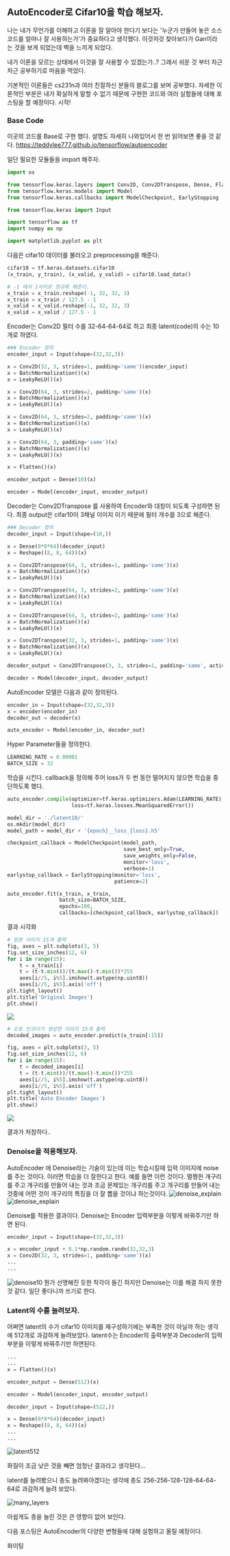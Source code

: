 ## AutoEncoder로 Cifar10을 학습 해보자.
  나는 내가 무언가를 이해하고 이론을 잘 알아야 한다기 보다는 '누군가 만들어 놓은 소스코드를 얼마나 잘 사용하는가'가 중요하다고 생각했다. 이것저것 찾아보다가 Gan이라는 것을 보게 되었는데 벽을 느끼게 되었다.

 내가 이론을 모르는 상태에서 이것을 잘 사용할 수 있겠는가..? 그래서 쉬운 것 부터 차근차근 공부하기로 마음을 먹었다.

 기본적인 이론들은 cs231n과 여러 친절하신 분들의 블로그를 보며 공부했다. 자세한 이론적인 부분은 내가 확실하게 말할 수 없기 때문에 구현한 코드와 여러 실험들에 대해 포스팅을 할 예정이다. 시작!

### Base Code
이곳의 코드를 Base로 구현 했다. 설명도 자세히 나와있어서 한 번 읽어보면 좋을 것 같다.
https://teddylee777.github.io/tensorflow/autoencoder

일단 필요한 모듈들을 import 해주자.
```python
import os

from tensorflow.keras.layers import Conv2D, Conv2DTranspose, Dense, Flatten, BatchNormalization, Reshape, LeakyReLU
from tensorflow.keras.models import Model
from tensorflow.keras.callbacks import ModelCheckpoint, EarlyStopping

from tensorflow.keras import Input

import tensorflow as tf
import numpy as np

import matplotlib.pyplot as plt
```

다음은 cifar10 데이터를 불러오고 preprocessing을 해준다.
```python
cifar10 = tf.keras.datasets.cifar10
(x_train, y_train), (x_valid, y_valid) = cifar10.load_data()

# -1 에서 1사이로 정규화 해준다.
x_train = x_train.reshape(-1, 32, 32, 3)
x_train = x_train / 127.5 - 1
x_valid = x_valid.reshape(-1, 32, 32, 3)
x_valid = x_valid / 127.5 - 1
```

Encoder는 Conv2D 필터 수를 32-64-64-64로 하고 최종 latent(code)의 수는 10개로 하였다.
```python
### Encoder 정의
encoder_input = Input(shape=(32,32,3))

x = Conv2D(32, 3, strides=1, padding='same')(encoder_input)
x = BatchNormalization()(x)
x = LeakyReLU()(x)

x = Conv2D(64, 3, strides=2, padding='same')(x)
x = BatchNormalization()(x)
x = LeakyReLU()(x)

x = Conv2D(64, 3, strides=2, padding='same')(x)
x = BatchNormalization()(x)
x = LeakyReLU()(x)

x = Conv2D(64, 3, padding='same')(x)
x = BatchNormalization()(x)
x = LeakyReLU()(x)

x = Flatten()(x)

encoder_output = Dense(10)(x)

encoder = Model(encoder_input, encoder_output)
```

Decoder는 Conv2DTranspose 를 사용하여 Encoder와 대칭이 되도록 구성하면 된다.
최종 output은 cifar10이 3채널 이미지 이기 때문에 필터 개수를 3으로 해준다.
```python
### Decoder 정의
decoder_input = Input(shape=(10,))

x = Dense(8*8*64)(decoder_input)
x = Reshape((8, 8, 64))(x)

x = Conv2DTranspose(64, 3, strides=1, padding='same')(x)
x = BatchNormalization()(x)
x = LeakyReLU()(x)

x = Conv2DTranspose(64, 3, strides=2, padding='same')(x)
x = BatchNormalization()(x)
x = LeakyReLU()(x)

x = Conv2DTranspose(64, 3, strides=2, padding='same')(x)
x = BatchNormalization()(x)
x = LeakyReLU()(x)

x = Conv2DTranspose(32, 3, strides=1, padding='same')(x)
x = BatchNormalization()(x)
x = LeakyReLU()(x)

decoder_output = Conv2DTranspose(3, 3, strides=1, padding='same', activation='tanh')(x)

decoder = Model(decoder_input, decoder_output)
```

AutoEncoder 모델은 다음과 같이 정의된다.
```python
encoder_in = Input(shape=(32,32,3))
x = encoder(encoder_in)
decoder_out = decoder(x)

auto_encoder = Model(encoder_in, decoder_out)
```

Hyper Parameter들을 정의한다.
```python
LEARNING_RATE = 0.00001
BATCH_SIZE = 32
```

학습을 시킨다.
callback을 정의해 주어 loss가 두 번 동안 떨어지지 않으면 학습을 중단하도록 했다.
```python
auto_encoder.compile(optimizer=tf.keras.optimizers.Adam(LEARNING_RATE),
                     loss=tf.keras.losses.MeanSquaredError())

model_dir = './latent10/'
os.mkdir(model_dir)
model_path = model_dir + '{epoch}__loss_{loss}.h5'

checkpoint_callback = ModelCheckpoint(model_path,
                                      save_best_only=True,
                                      save_weights_only=False,
                                      monitor='loss',
                                      verbose=1)
earlystop_callback = EarlyStopping(monitor='loss',
                                   patience=2)

auto_encoder.fit(x_train, x_train,
                 batch_size=BATCH_SIZE,
                 epochs=100,
                 callbacks=[checkpoint_callback, earlystop_callback])
```

결과 시각화
```python
# 원본 이미지 15개 출력
fig, axes = plt.subplots(3, 5)
fig.set_size_inches(12, 6)
for i in range(15):
    t = x_train[i]
    t = (t-t.min())/(t.max()-t.min())*255
    axes[i//5, i%5].imshow(t.astype(np.uint8))
    axes[i//5, i%5].axis('off')
plt.tight_layout()
plt.title('Original Images')
plt.show()
```
<img src='./src/Original.png'/>

```python
# 오토 인코더가 생성한 이미지 15개 출력
decoded_images = auto_encoder.predict(x_train[:15])

fig, axes = plt.subplots(3, 5)
fig.set_size_inches(12, 6)
for i in range(15):
    t = decoded_images[i]
    t = (t-t.min())/(t.max()-t.min())*255
    axes[i//5, i%5].imshow(t.astype(np.uint8))
    axes[i//5, i%5].axis('off')
plt.tight_layout()
plt.title('Auto Encoder Images')
plt.show()
```
<img src='./src/latent10.png'/>

결과가 처참하다..



### Denoise을 적용해보자.

AutoEncoder 에 Denoise라는 기술이 있는데 이는 학습시킬때 입력 이미지에 noise를 주는 것이다.
이러면 학습을 더 잘한다고 한다. 예를 들면 이런 것이다. 멀쩡한 개구리를 주고 개구리를 만들어 내는 것과 조금 문제있는 개구리를 주고 개구리를 만들어 내는 것중에 어떤 것이 개구리의 특징을 더 잘 뽑을 것이냐 하는것이다.
![denoise_explain](./src/denoise_explain.png)
![denoise_explain](./src/denoise_explain2.png)

Denoise를 적용한 결과이다.
Denoise는 Encoder 입력부분을 이렇게 바꿔주기만 하면 된다.
```python
encoder_input = Input(shape=(32,32,3))

x = encoder_input + 0.1*np.random.randn(32,32,3)
x = Conv2D(32, 3, strides=1, padding='same')(x)
...
...
```
![denoise10](./src/denoise10.png)
뭔가 선명해진 듯한 착각이 들긴 하지만 Denoise는 이를 해결 하지 못한 것 같다. 일단 좋다니까 쓰기로 한다.

### Latent의 수를 늘려보자.

어쩌면 latent의 수가 cifar10 이미지를 재구성하기에는 부족한 것이 아닐까 하는 생각에 512개로 과감하게 늘려보았다.
latent수는 Encoder의 출력부분과 Decoder의 입력부분을 이렇게 바꿔주기만 하면된다.

```python
...
...
x = Flatten()(x)

encoder_output = Dense(512)(x)

encoder = Model(encoder_input, encoder_output)

decoder_input = Input(shape=(512,))

x = Dense(8*8*64)(decoder_input)
x = Reshape((8, 8, 64))(x)
...
...
```

![latent512](./src/latent512.png)

화질이 조금 낮은 것을 빼면 엄청난 결과라고 생각된다...

latent를 늘려봤으니 층도 늘려봐야겠다는 생각에 층도 256-256-128-128-64-64-64로 과감하게 늘려 보았다.

![many_layers](./src/many_layers.png)

아쉽게도 층을 늘린 것은 큰 영향이 없어 보인다.

다음 포스팅은 AutoEncoder의 다양한 변형들에 대해 실험하고 올릴 예정이다.

화이팅



